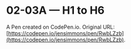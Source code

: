 # 02-03A — H1 to H6

A Pen created on CodePen.io. Original URL: [https://codepen.io/jensimmons/pen/RwbLZzb](https://codepen.io/jensimmons/pen/RwbLZzb).

